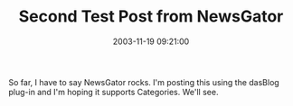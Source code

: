 ﻿---
layout: post
title: "Second Test Post from NewsGator"
comments: false
date: 2003-11-19 09:21:00
updated: 2004-05-01 16:12:00
categories:
 - Technology
subtext-id: dc0c0179-bdfd-45d8-a3d6-a81b3e90d0e7
alias: /blog/Second-Test-Post-from-NewsGator.aspx
---


So far, I have to say NewsGator rocks. I'm posting this using the dasBlog plug-in and I'm hoping it supports Categories. We'll see. 
